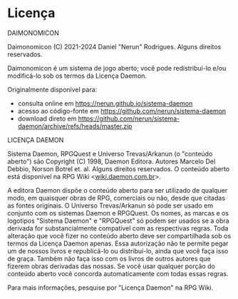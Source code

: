 # Licença

DAIMONOMICON

Daimonomicon (C) 2021-2024 Daniel "Nerun" Rodrigues. Alguns direitos reservados.

Daimonomicon é um sistema de jogo aberto; você pode redistribuí-lo e/ou modificá-lo sob os termos da Licença Daemon.

Originalmente disponível para:
- consulta online em https://nerun.github.io/sistema-daemon
- acesso ao código-fonte em https://github.com/nerun/sistema-daemon
- download direto em https://github.com/nerun/sistema-daemon/archive/refs/heads/master.zip

LICENÇA DAEMON

Sistema Daemon, RPGQuest e Universo Trevas/Arkanun (o "conteúdo aberto") são Copyright (C) 1998, Daemon Editora. Autores Marcelo Del Debbio, Norson Botrel et. al. Alguns direitos reservados. O conteúdo aberto está disponível na RPG Wiki <[wiki.daemon.com.br](https://wiki.daemon.com.br)>.

A editora Daemon dispõe o conteúdo aberto para ser utilizado de qualquer modo, em quaisquer obras de RPG, comerciais ou não, desde que citadas as fontes originais. O Universo Trevas/Arkanun só pode ser usado em conjunto com os sistemas Daemon e RPGQuest. Os nomes, as marcas e os logotipos "Sistema Daemon" e "RPGQuest" só podem ser usados se a obra derivada for substancialmente compatível com as respectivas regras. Toda alteração que você fizer no conteúdo aberto deve ser compartilhada sob os termos da Licença Daemon apenas. Essa autorização não te permite pegar um de nossos livros e republicá-lo ou distribuí-lo, ainda que você faça isso de graça. Também não faça isso com os livros de outros autores que fizerem obras derivadas das nossas. Se você usar qualquer porção do conteúdo aberto você concorda automaticamente com todas essas regras.

Para mais informações, pesquise por "Licença Daemon" na RPG Wiki.